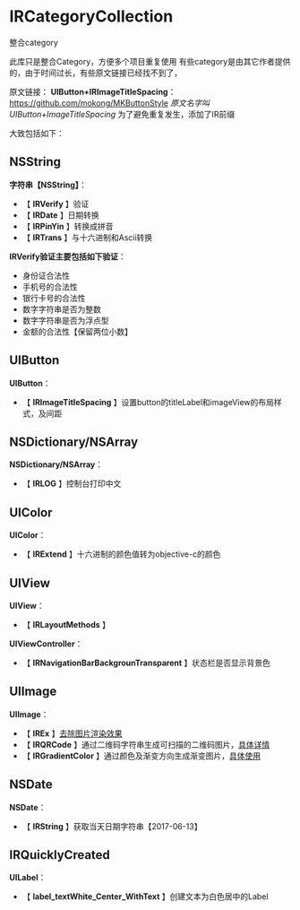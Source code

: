 # IRCategoryCollection
整合category

此库只是整合Category，方便多个项目重复使用
有些category是由其它作者提供的，由于时间过长，有些原文链接已经找不到了，

原文链接：
**UIButton+IRImageTitleSpacing**： https://github.com/mokong/MKButtonStyle
*原文名字叫 UIButton+ImageTitleSpacing* 为了避免重复发生，添加了IR前缀


大致包括如下：

NSString
---
**字符串【NSString】**：
* 【 **IRVerify** 】验证
* 【 **IRDate** 】日期转换
* 【 **IRPinYin** 】转换成拼音
* 【 **IRTrans** 】与十六进制和Ascii转换

**IRVerify验证主要包括如下验证**：
* 身份证合法性
* 手机号的合法性
* 银行卡号的合法性
* 数字字符串是否为整数
* 数字字符串是否为浮点型
* 金额的合法性【保留两位小数】


UIButton
---
**UIButton**：
* 【 **IRImageTitleSpacing** 】设置button的titleLabel和imageView的布局样式，及间距

NSDictionary/NSArray
---
**NSDictionary/NSArray**：
* 【 **IRLOG** 】控制台打印中文

UIColor
---
**UIColor**：
* 【 **IRExtend** 】十六进制的颜色值转为objective-c的颜色

UIView
---
**UIView**：
* 【 **IRLayoutMethods** 】

**UIViewController**：
* 【 **IRNavigationBarBackgrounTransparent** 】状态栏是否显示背景色

UIImage
---
**UIImage**：
* 【 **IREx** 】[去除图片渲染效果](http://irenachou.github.io/2016/09/21/16-09-21-imageWithRenderingMode/)
* 【 **IRQRCode** 】通过二维码字符串生成可扫描的二维码图片，[具体详情](http://irenachou.github.io/2016/11/08/16-11-08-qrcodecreate/)
* 【 **IRGradientColor** 】通过颜色及渐变方向生成渐变图片，[具体使用](http://irenachou.github.io/2016/03/01/gradientColor/)


NSDate
---
**NSDate**：
* 【 **IRString** 】获取当天日期字符串【2017-06-13】


IRQuicklyCreated
---
**UILabel**：
* 【 **label_textWhite_Center_WithText** 】创建文本为白色居中的Label
